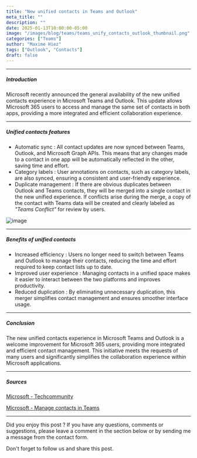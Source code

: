 ```yaml
---
title: "New unified contacts in Teams and Outlook"
meta_title: ""
description: ""
date: 2025-01-13T10:00:00-05:00
image: "/images/blog/teams/teams_unify_contacts_outlook_thumbnail.png"
categories: ["Teams"]
author: "Maxime Hiez"
tags: ["Outlook", "Contacts"]
draft: false
---
```

---

##### Introduction
Microsoft recently announced the general availability of the new unified contacts experience in Microsoft Teams and Outlook. This update allows Microsoft 365 users to access and manage the same set of contacts in both apps, providing a more integrated and efficient collaboration experience.

---

##### Unified contacts features
- Automatic sync : All contact updates are now synced between Teams, Outlook, and Microsoft Graph APIs. This means that any changes made to a contact in one app will be automatically reflected in the other, saving time and effort.
- Category labels : User annotations on contacts, such as category labels, are also synced, ensuring a consistent and user-friendly experience.
- Duplicate management : If there are obvious duplicates between Outlook and Teams contacts, they will be merged into a single contact in the new unified experience. If conflicts arise during the merge, a copy of the contact with Teams data will be created and clearly labeled as *"Teams Conflict"* for review by users.

![image](/images/blog/teams/teams_unify_contacts_outlook_001.png)

---

##### Benefits of unified contacts

- Increased efficiency : Users no longer need to switch between Teams and Outlook to manage their contacts, reducing the time and effort required to keep contact lists up to date.
- Improved user experience : Managing contacts in a unified space makes it easier to interact between the two platforms and improves productivity.
- Reduced duplication : By eliminating unnecessary duplication, this merger simplifies contact management and ensures smoother interface usage.

---

##### Conclusion
The new unified contacts experience in Microsoft Teams and Outlook is a welcome improvement for Microsoft 365 users, providing more integrated and efficient contact management. This initiative meets the requests of many users and significantly simplifies the collaboration experience within Microsoft applications.

---

##### Sources
[Microsoft - Techcommunity](https://techcommunity.microsoft.com/blog/microsoft_365blog/new-unified-contacts-in-microsoft-teams-and-outlook-now-generally-available/4365811)

[Microsoft - Manage contacts in Teams](https://support.microsoft.com/en-us/office/manage-your-contacts-with-the-people-app-in-teams-cfea34b9-ac23-4cff-b3d1-c97bb2b1e751)

---


Did you enjoy this post ? If you have any questions, comments or suggestions, please leave a comment in the section below or by sending me a message from the contact form.

Don't forget to follow us and share this post.